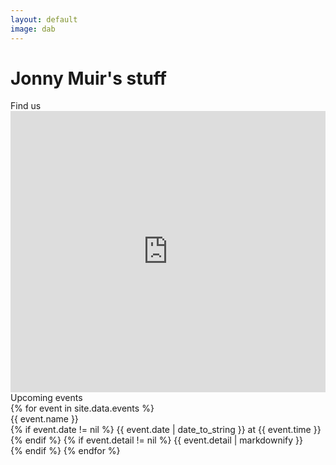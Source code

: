 ```yaml
---
layout: default
image: dab
---
```


<h1>Jonny Muir's stuff</h1>

<div class="splash-event">
	<div class="event-title">Find us</div>
	<iframe src="https://www.google.com/maps/embed?pb=!1m18!1m12!1m3!1d2356.704474877671!2d-1.7477768837432273!3d53.794747180075504!2m3!1f0!2f0!3f0!3m2!1i1024!2i768!4f13.1!3m3!1m2!1s0x487be145d5f0d841%3A0x7d25cca0e49c6198!2sThe+Innovation+Centre+Bradford!5e0!3m2!1sen!2suk!4v1481758466371" width="100%" height="450" frameborder="0" style="border:0" allowfullscreen></iframe>
</div><div class="splash-event register">
	<div class="event-title">Upcoming events</div>
	{% for event in site.data.events %}
	<div class="event-info">
		<div class="event-name">{{ event.name }}</div>
		{% if event.date != nil %}
		{{ event.date | date_to_string }} at {{ event.time }}
		{% endif %}
		{% if event.detail != nil %}
		{{ event.detail | markdownify }}
		</div>
		{% endif %}
		{% endfor %}
</div>
